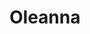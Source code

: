 ---
title: Oleanna
year: 2023
opening_date: 2023-01-13
closing_date: 2023-01-29
layout: productions
image: 2023_Oleana.jpeg
image_caption: Poster of 2023 production of Oleanna
image_credit: Limelight Theatre
playbill: 
category: 
Theatre: Limelight Theatre
Venue: Koger-Gamache Studio Theatre
showtimes:
  - 2023-01-12 19:30:00
  - 2023-01-13 19:30:00
  - 2023-01-14 19:30:00
  - 2023-01-15 14:00:00
  - 2023-01-18 19:30:00
  - 2023-01-19 19:30:00
  - 2023-01-20 19:30:00
  - 2023-01-21 19:30:00
  - 2023-01-22 14:00:00
  - 2023-01-25 19:30:00
  - 2023-01-26 19:30:00
  - 2023-01-27 19:30:00
  - 2023-01-28 19:30:00
  - 2023-01-29 14:00:00 
cast:
  John: Cameron Hodges
  Carol: Mary Schubert
crew:
  Director: David Buchman
  Stage Manager: Arianna Rodriguez
  Production Manager: Austin Kelley
  Scenic Designer: Dom Grasso
  Lighting Designer: Saraevelyn Bergin
  Costume Designer: Bethany Paolini
  Properties: Jennifer Farrow
  Scenic Charge Artist: Nancy Grasso
  Sound Designer: Bradley Cooper
  Board Operator: Desiree Bracewell
orchestra:
external_links:
---